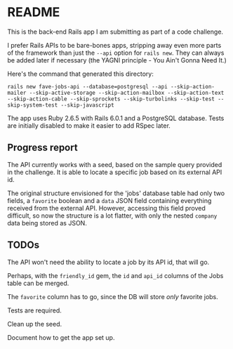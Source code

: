 # README

This is the back-end Rails app I am submitting as part of a code challenge.

I prefer Rails APIs to be bare-bones apps, stripping away even more parts of the framework than just the `--api` option for `rails new`. They can always be added later if necessary (the YAGNI principle - You Ain't Gonna Need It.)

Here's the command that generated this directory:

`rails new fave-jobs-api --database=postgresql --api --skip-action-mailer --skip-active-storage --skip-action-mailbox --skip-action-text --skip-action-cable --skip-sprockets --skip-turbolinks --skip-test --skip-system-test --skip-javascript`

The app uses Ruby 2.6.5 with Rails 6.0.1 and a PostgreSQL database. Tests are initially disabled to make it easier to add RSpec later.

## Progress report

The API currently works with a seed, based on the sample query provided in the challenge. It is able to locate a specific job based on its external API id.

The original structure envisioned for the 'jobs' database table had only two fields, a `favorite` boolean and a `data` JSON field containing everything received from the external API. However, accessing this field proved difficult, so now the structure is a lot flatter, with only the nested `company` data being stored as JSON.

## TODOs

The API won't need the ability to locate a job by its API id, that will go.

Perhaps, with the `friendly_id` gem, the `id` and `api_id` columns of the Jobs table can be merged.

The `favorite` column has to go, since the DB will store *only* favorite jobs.

Tests are required.

Clean up the seed.

Document how to get the app set up.
